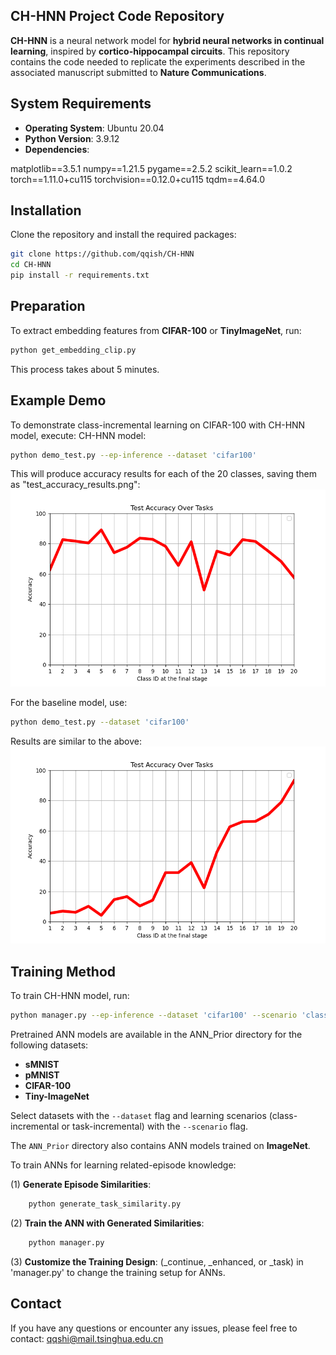 ## **CH-HNN Project Code Repository**

**CH-HNN** is a neural network model for **hybrid neural networks in continual learning**, inspired by **cortico-hippocampal circuits**. This repository contains the code needed to replicate the experiments described in the associated manuscript submitted to **Nature Communications**.

## **System Requirements**
- **Operating System**: Ubuntu 20.04
- **Python Version**: 3.9.12
- **Dependencies**:

matplotlib==3.5.1
numpy==1.21.5
pygame==2.5.2
scikit_learn==1.0.2
torch==1.11.0+cu115
torchvision==0.12.0+cu115
tqdm==4.64.0

## **Installation**

Clone the repository and install the required packages:
```bash
git clone https://github.com/qqish/CH-HNN
cd CH-HNN
pip install -r requirements.txt
```

## **Preparation**

To extract embedding features from **CIFAR-100** or **TinyImageNet**, run:
```bash
python get_embedding_clip.py
```
This process takes about 5 minutes.

## **Example Demo**

To demonstrate class-incremental learning on CIFAR-100 with CH-HNN model, execute:
CH-HNN model:
```bash
python demo_test.py --ep-inference --dataset 'cifar100'
```

This will produce accuracy results for each of the 20 classes, saving them as "test_accuracy_results.png":
![Test Accuracy Results](images/CH-HNN_results.png)

For the baseline model, use:
```bash
python demo_test.py --dataset 'cifar100'
```

Results are similar to the above:
 ![Test Accuracy Results](images/Baseline_results.png)

## **Training Method**

To train CH-HNN model, run:
```bash
python manager.py --ep-inference --dataset 'cifar100' --scenario 'class-incre'
```
Pretrained ANN models are available in the ANN_Prior directory for the following datasets:

- **sMNIST**
- **pMNIST**
- **CIFAR-100**
- **Tiny-ImageNet**

Select datasets with the `--dataset` flag and learning scenarios (class-incremental or task-incremental) with the `--scenario` flag.

The `ANN_Prior` directory also contains ANN models trained on **ImageNet**.

To train ANNs for learning related-episode knowledge: 

(1) **Generate Episode Similarities**:
```bash
    python generate_task_similarity.py
```
(2) **Train the ANN with Generated Similarities**:
```bash
    python manager.py
```
(3) **Customize the Training Design**:
(_continue, _enhanced, or _task) in 'manager.py'  to change the training setup for ANNs.

## **Contact**
If you have any questions or encounter any issues, please feel free to contact: qqshi@mail.tsinghua.edu.cn
